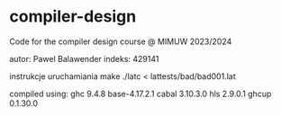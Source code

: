 # compiler-design
Code for the compiler design course @ MIMUW 2023/2024

autor: Pawel Balawender
indeks: 429141

instrukcje uruchamiania
make
./latc < lattests/bad/bad001.lat


compiled using:
ghc   9.4.8      base-4.17.2.1
cabal 3.10.3.0
hls   2.9.0.1
ghcup 0.1.30.0